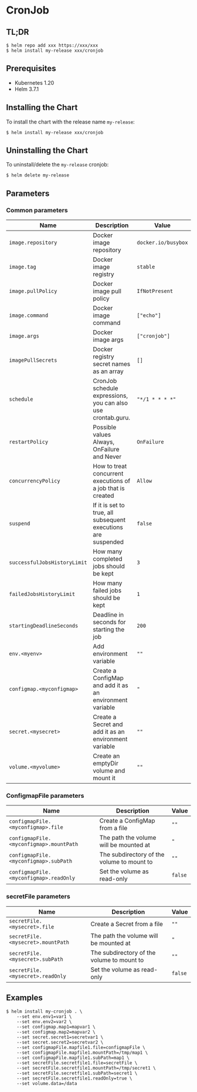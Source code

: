 # CronJob

## TL;DR

```console
$ helm repo add xxx https://xxx/xxx
$ helm install my-release xxx/cronjob
```
## Prerequisites

- Kubernetes 1.20
- Helm 3.7.1

## Installing the Chart
To install the chart with the release name `my-release`:

```console
$ helm install my-release xxx/cronjob
```

## Uninstalling the Chart

To uninstall/delete the `my-release` cronjob:

```console
$ helm delete my-release
```

## Parameters

### Common parameters

| Name                                    | Description                                                   | Value               |
| --------------------------------------- | --------------------------------------------------------------| ------------------- |
| `image.repository`                      | Docker image repository                                       | `docker.io/busybox` |
| `image.tag`                             | Docker image registry                                         | `stable`            |
| `image.pullPolicy`                      | Docker image pull policy                                      | `IfNotPresent`      |
| `image.command`                         | Docker image command                                          | `["echo"]`          |
| `image.args`                            | Docker image args                                             | `["cronjob"]`       |
| `imagePullSecrets`                      | Docker registry secret names as an array                      | `[]`                |
| `schedule`                              | CronJob schedule expressions, you can also use crontab.guru.  | `"*/1 * * * *"`     |
| `restartPolicy`                         | Possible values Always, OnFailure and Never                   | `OnFailure`         |
| `concurrencyPolicy`                     | How to treat concurrent executions of a job that is created   | `Allow`             |
| `suspend`                               | If it is set to true, all subsequent executions are suspended | `false`             |
| `successfulJobsHistoryLimit`            | How many completed jobs should be kept                        | `3`                 |
| `failedJobsHistoryLimit`                | How many failed jobs should be kept                           | `1`                 |
| `startingDeadlineSeconds`               | Deadline in seconds for starting the job                      | `200`               |
| `env.<myenv>`                           | Add environment variable                                      | `""`                |
| `configmap.<myconfigmap>`               | Create a ConfigMap and add it as an environment variable      | `"`                 |
| `secret.<mysecret>`                     | Create a Secret and add it as an environment variable         | `""`                |
| `volume.<myvolume>`                     | Create an emptyDir volume and mount it                        | `""`                |

### ConfigmapFile parameters

| Name                                    | Description                                                   | Value    |
| --------------------------------------- | --------------------------------------------------------------| -------- |
| `configmapFile.<myconfigmap>.file`      | Create a ConfigMap from a file                                | `""`     |
| `configmapFile.<myconfigmap>.mountPath` | The path the volume will be mounted at                        | `"`      |
| `configmapFile.<myconfigmap>.subPath`   | The subdirectory of the volume to mount to                    | `""`     |
| `configmapFile.<myconfigmap>.readOnly`  | Set the volume as read-only                                   | `false`  |

### secretFile parameters

| Name                                    | Description                                                   | Value    |
| --------------------------------------- | --------------------------------------------------------------| -------- |
| `secretFile.<mysecret>.file`            | Create a Secret from a file                                   | `""`     |
| `secretFile.<mysecret>.mountPath`       | The path the volume will be mounted at                        | `"`      |
| `secretFile.<mysecret>.subPath`         | The subdirectory of the volume to mount to                    | `""`     |
| `secretFile.<mysecret>.readOnly`        | Set the volume as read-only                                   | `false`  |

## Examples

```console
$ helm install my-cronjob . \
    --set env.env1=var1 \
    --set env.env2=var2 \
    --set configmap.map1=mapvar1 \
    --set configmap.map2=mapvar2 \
    --set secret.secret1=secretvar1 \
    --set secret.secret2=secretvar2 \
    --set configmapFile.mapfile1.file=configmapFile \
    --set configmapFile.mapfile1.mountPath=/tmp/map1 \
    --set configmapFile.mapfile1.subPath=map1 \
    --set secretFile.secretfile1.file=secretFile \
    --set secretFile.secretfile1.mountPath=/tmp/secret1 \
    --set secretFile.secretfile1.subPath=secret1 \
    --set secretFile.secretfile1.readOnly=true \
    --set volume.data=/data
```